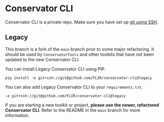 # Conservator CLI

Conservator CLI is a private repo. Make sure you have set up [git using SSH](https://docs.github.com/en/free-pro-team@latest/github/authenticating-to-github/connecting-to-github-with-ssh).

## Legacy

This branch is a fork of the `main` branch prior to some major refactoring.  It should be used
by `ConservatorTools` and other toolkits that have not been updated to the new Conservator CLI.

You can install Legacy Conservator CLI using PIP.

```
pip install -e git+ssh://git@github.com/FLIR/conservator-cli@legacy
```

You can also add Legacy Conservator CLI to your `requirements.txt`.

```
-e git+ssh://git@github.com/FLIR/conservator-cli@legacy
```

If you are starting a new toolkit or project, **please use the newer, refactored Conservator CLI**. 
Refer to the README in the `main` branch for more information.
